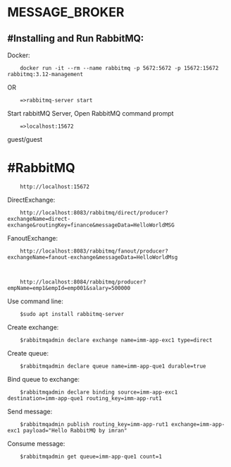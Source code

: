 # MESSAGE_BROKER



#Installing and Run RabbitMQ: 
-------------------------------------------------

Docker:

        docker run -it --rm --name rabbitmq -p 5672:5672 -p 15672:15672 rabbitmq:3.12-management

OR

        =>rabbitmq-server start
Start rabbitMQ Server, Open RabbitMQ command prompt

        =>localhost:15672
guest/guest




#RabbitMQ
=====================================

        http://localhost:15672


DirectExchange:


        http://localhost:8083/rabbitmq/direct/producer?exchangeName=direct-exchange&routingKey=finance&messageData=HelloWorldMSG
        
        
FanoutExchange:


        http://localhost:8083/rabbitmq/fanout/producer?exchangeName=fanout-exchange&messageData=HelloWorldMsg
        
        
        
        http://localhost:8084/rabbitmq/producer?empName=emp1&empId=emp001&salary=500000


Use command line:

        $sudo apt install rabbitmq-server


Create exchange: 
                
        $rabbitmqadmin declare exchange name=imm-app-exc1 type=direct
Create queue: 

        $rabbitmqadmin declare queue name=imm-app-que1 durable=true
Bind queue to exchange: 

        $rabbitmqadmin declare binding source=imm-app-exc1 destination=imm-app-que1 routing_key=imm-app-rut1
Send message: 
        
        $rabbitmqadmin publish routing_key=imm-app-rut1 exchange=imm-app-exc1 payload="Hello RabbitMQ by imran"
Consume message: 

        $rabbitmqadmin get queue=imm-app-que1 count=1




        
        
        
